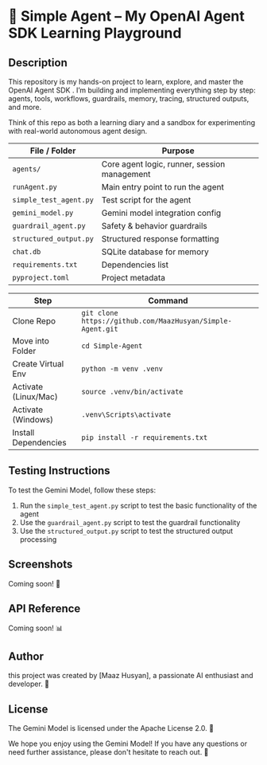**🚀 Simple Agent – My OpenAI Agent SDK Learning Playground** 
===========================================================
**Description**
--------------

This repository is my hands-on project to learn, explore, and master the OpenAI Agent SDK
.
I’m building and implementing everything step by step: agents, tools, workflows, guardrails, memory, tracing, structured outputs, and more.

Think of this repo as both a learning diary and a sandbox for experimenting with real-world autonomous agent design.


| File / Folder          | Purpose                                      |
| ---------------------- | -------------------------------------------- |
| `agents/`              | Core agent logic, runner, session management |
| `runAgent.py`          | Main entry point to run the agent            |
| `simple_test_agent.py` | Test script for the agent                    |
| `gemini_model.py`      | Gemini model integration config              |
| `guardrail_agent.py`   | Safety & behavior guardrails                 |
| `structured_output.py` | Structured response formatting               |
| `chat.db`              | SQLite database for memory                   |
| `requirements.txt`     | Dependencies list                            |
| `pyproject.toml`       | Project metadata                             |


| Step                 | Command                                                    |
| -------------------- | ---------------------------------------------------------- |
| Clone Repo           | `git clone https://github.com/MaazHusyan/Simple-Agent.git` |
| Move into Folder     | `cd Simple-Agent`                                          |
| Create Virtual Env   | `python -m venv .venv`                                     |
| Activate (Linux/Mac) | `source .venv/bin/activate`                                |
| Activate (Windows)   | `.venv\Scripts\activate`                                   |
| Install Dependencies | `pip install -r requirements.txt`                          |




**Testing Instructions**
----------------------

To test the Gemini Model, follow these steps:

1. Run the `simple_test_agent.py` script to test the basic functionality of the agent
2. Use the `guardrail_agent.py` script to test the guardrail functionality
3. Use the `structured_output.py` script to test the structured output processing

**Screenshots**
--------------

Coming soon! 📸

**API Reference**
-----------------

Coming soon! 📊

**Author**
---------

this project was created by [Maaz Husyan], a passionate AI enthusiast and developer. 🤖

**License**
---------

The Gemini Model is licensed under the Apache License 2.0. 📝

We hope you enjoy using the Gemini Model! If you have any questions or need further assistance, please don't hesitate to reach out. 🤝

